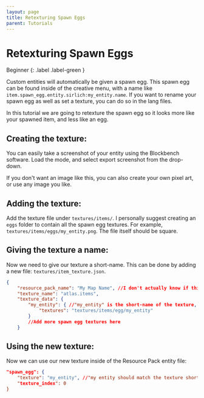 ```yaml
---
layout: page
title: Retexturing Spawn Eggs
parent: Tutorials
---
```


# Retexturing Spawn Eggs



Beginner
{: .label .label-green }

Custom entities will automatically be given a spawn egg. This spawn egg can be found inside of the creative menu, with a name like `item.spawn_egg.entity.sirlich:my_entity.name`. If you want to rename your spawn egg as well as set a texture, you can do so in the lang files. 

In this tutorial we are going to retexture the spawn egg so it looks more like your spawned item, and less like an egg. 

##  Creating the texture:

You can easily take a screenshot of your entity using the Blockbench software. Load the mode, and select export screenshot from the drop-down.

If you don't want an image like this, you can also create your own pixel art, or use any image you like.

## Adding the texture:

Add the texture file under `textures/items/`. I personally suggest creating an `eggs` folder to contain all the spawn egg textures. For example, `textures/items/eggs/my_entity.png`. The file itself should be square.

## Giving the texture a name:
Now we need to give our texture a short-name. This can be done by adding a new file: `textures/item_texture.json`.

```json
{
	"resource_pack_name": "My Map Name", //I don't actually know if this field does anything.
	"texture_name": "atlas.items",
	"texture_data": {
		"my_entity": { //"my_entity" is the short-name of the texture, which we can reference later
			"textures": "textures/items/egg/my_entity"
		}
        //Add more spawn egg textures here
    }
```

## Using the new texture:
Now we can use our new texture inside of the Resource Pack entity file:

```json
"spawn_egg": {
    "texture": "my_entity", //"my entity should match the texture short-name we created in step-1.
    "texture_index": 0
}
```

